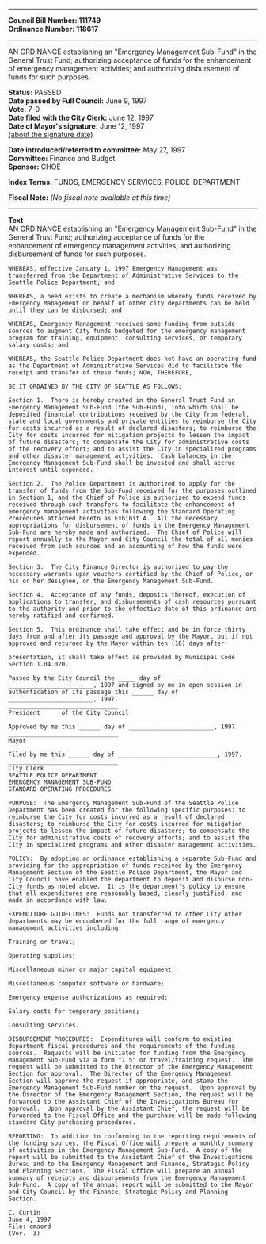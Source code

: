 * * * * *  
  
**Council Bill Number: [](#h0)[](#h2)111749**   
**Ordinance Number: 118617**  
  
* * * * *  
  
AN ORDINANCE establishing an "Emergency Management Sub-Fund" in the General Trust Fund; authorizing acceptance of funds for the enhancement of emergency management activities; and authorizing disbursement of funds for such purposes.  
  
**Status:** PASSED   
**Date passed by Full Council:** June 9, 1997   
**Vote:** 7-0   
**Date filed with the City Clerk:** June 12, 1997   
**Date of Mayor's signature:** June 12, 1997   
[(about the signature date)](/~public/approvaldate.htm)   
  
  
**Date introduced/referred to committee:** May 27, 1997   
**Committee:** Finance and Budget   
**Sponsor:** CHOE   
  
**Index Terms:** FUNDS, EMERGENCY-SERVICES, POLICE-DEPARTMENT  
  
**Fiscal Note:** *(No fiscal note available at this time)*  
  
* * * * *  
  
**Text**  
    AN ORDINANCE establishing an "Emergency Management Sub-Fund" in the  
    General Trust Fund; authorizing acceptance of funds for the  
    enhancement of emergency management activities; and authorizing  
    disbursement of funds for such purposes.  
  
    WHEREAS, effective January 1, 1997 Emergency Management was  
    transferred from the Department of Administrative Services to the  
    Seattle Police Department; and  
  
    WHEREAS, a need exists to create a mechanism whereby funds received by  
    Emergency Management on behalf of other city departments can be held  
    until they can be disbursed; and  
  
    WHEREAS, Emergency Management receives some funding from outside  
    sources to augment City funds budgeted for the emergency management  
    program for training, equipment, consulting services, or temporary  
    salary costs; and  
  
    WHEREAS, the Seattle Police Department does not have an operating fund  
    as the Department of Administrative Services did to facilitate the  
    receipt and transfer of these funds; NOW, THEREFORE,  
  
    BE IT ORDAINED BY THE CITY OF SEATTLE AS FOLLOWS:  
  
    Section 1.  There is hereby created in the General Trust Fund an  
    Emergency Management Sub-Fund (the Sub-Fund), into which shall be  
    deposited financial contributions received by the City from federal,  
    state and local governments and private entities to reimburse the City  
    for costs incurred as a result of declared disasters; to reimburse the  
    City for costs incurred for mitigation projects to lessen the impact  
    of future disasters; to compensate the City for administrative costs  
    of the recovery effort; and to assist the City in specialized programs  
    and other disaster management activities.  Cash balances in the  
    Emergency Management Sub-Fund shall be invested and shall accrue  
    interest until expended.  
  
    Section 2.  The Police Department is authorized to apply for the  
    transfer of funds from the Sub-Fund received for the purposes outlined  
    in Section 1, and the Chief of Police is authorized to expend funds  
    received through such transfers to facilitate the enhancement of  
    emergency management activities following the Standard Operating  
    Procedures attached hereto as Exhibit A.  All the necessary  
    appropriations for disbursement of funds in the Emergency Management  
    Sub-Fund are hereby made and authorized.  The Chief of Police will  
    report annually to the Mayor and City Council the total of all monies  
    received from such sources and an accounting of how the funds were  
    expended.  
  
    Section 3.  The City Finance Director is authorized to pay the  
    necessary warrants upon vouchers certified by the Chief of Police, or  
    his or her designee, on the Emergency Management Sub-Fund.  
  
    Section 4.  Acceptance of any funds, deposits thereof, execution of  
    applications to transfer, and disbursements of cash resources pursuant  
    to the authority and prior to the effective date of this ordinance are  
    hereby ratified and confirmed.  
  
    Section 5.  This ordinance shall take effect and be in force thirty  
    days from and after its passage and approval by the Mayor, but if not  
    approved and returned by the Mayor within ten (10) days after  
  
    presentation, it shall take effect as provided by Municipal Code  
    Section 1.04.020.  
  
    Passed by the City Council the _____ day of  
    ________________________, 1997 and signed by me in open session in  
    authentication of its passage this ______ day of  
    ________________________, 1997.  
    _______________________________  
    President      of the City Council  
  
    Approved by me this ______ day of ________________________, 1997.  
    _______________________________  
    Mayor  
  
    Filed by me this ______ day of ____________________________, 1997.  
    _______________________________  
    City Clerk  
    SEATTLE POLICE DEPARTMENT  
    EMERGENCY MANAGEMENT SUB-FUND  
    STANDARD OPERATING PROCEDURES  
  
    PURPOSE:  The Emergency Management Sub-Fund of the Seattle Police  
    Department has been created for the following specific purposes: to  
    reimburse the City for costs incurred as a result of declared  
    disasters; to reimburse the City for costs incurred for mitigation  
    projects to lessen the impact of future disasters; to compensate the  
    City for administrative costs of recovery efforts; and to assist the  
    City in specialized programs and other disaster management activities.  
  
    POLICY:  By adopting an ordinance establishing a separate Sub-Fund and  
    providing for the appropriation of funds received by the Emergency  
    Management Section of the Seattle Police Department, the Mayor and  
    City Council have enabled the department to deposit and disburse non-  
    City funds as noted above.  It is the department's policy to ensure  
    that all expenditures are reasonably based, clearly justified, and  
    made in accordance with law.  
  
    EXPENDITURE GUIDELINES:  Funds not transferred to other City other  
    departments may be encumbered for the full range of emergency  
    management activities including:  
  
    Training or travel;  
  
    Operating supplies;  
  
    Miscellaneous minor or major capital equipment;  
  
    Miscellaneous computer software or hardware;  
  
    Emergency expense authorizations as required;  
  
    Salary costs for temporary positions;  
  
    Consulting services.  
  
    DISBURSEMENT PROCEDURES:  Expenditures will conform to existing  
    department fiscal procedures and the requirements of the funding  
    sources.  Requests will be initiated for funding from the Emergency  
    Management Sub-Fund via a form "1.5" or travel/training request.  The  
    request will be submitted to the Director of the Emergency Management  
    Section for approval.  The Director of the Emergency Management  
    Section will approve the request if appropriate, and stamp the  
    Emergency Management Sub-Fund number on the request.  Upon approval by  
    the Director of the Emergency Management Section, the request will be  
    forwarded to the Assistant Chief of the Investigations Bureau for  
    approval.  Upon approval by the Assistant Chief, the request will be  
    forwarded to the Fiscal Office and the purchase will be made following  
    standard City purchasing procedures.  
  
    REPORTING:  In addition to conforming to the reporting requirements of  
    the funding sources, the Fiscal Office will prepare a monthly summary  
    of activities in the Emergency Management Sub-Fund.  A copy of the  
    report will be submitted to the Assistant Chief of the Investigations  
    Bureau and to the Emergency Management and Finance, Strategic Policy  
    and Planning Sections.  The Fiscal Office will prepare an annual  
    summary of receipts and disbursements from the Emergency Management  
    Sub-Fund.  A copy of the annual report will be submitted to the Mayor  
    and City Council by the Finance, Strategic Policy and Planning  
    Section.  
  
    C. Curtin  
    June 4, 1997  
    File: emaord  
    (Ver.  3)  
